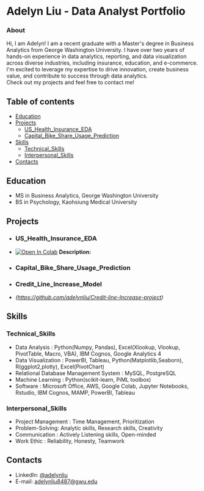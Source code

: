 # Adelyn Liu - Data Analyst Portfolio

### About
Hi, I am Adelyn! I am a recent graduate with a Master's degree in Business Analytics from George Washington University. I have over two years of hands-on experience in data analytics, reporting, and data visualization across diverse industries, including insurance, education, and e-commerce. I'm excited to leverage my expertise to drive innovation, create business value, and contribute to success through data analytics.       
Check out my projects and feel free to contact me!

## Table of contents
- [Education](#Education)
- [Projects](#Projects)
  + [US_Health_Insurance_EDA](#US_Health_Insurance_EDA)
  + [Capital_Bike_Share_Usage_Prediction](#Capital_Bike_Share_Usage_Prediction)
- [Skills](#Skills)
  + [Technical_Skills](#Technical_Skills)
  + [Interpersonal_Skills](#Interpersonal_Skills)
- [Contacts](#Contacts)
  
## Education
- MS in Business Analytics, George Washington University
- BS in Psychology, Kaohsiung Medical University

## Projects
- ### US_Health_Insurance_EDA
- [![Open In Colab](https://colab.research.google.com/assets/colab-badge.svg)](https://github.com/adelynliu/Portfolio/blob/main/US_Health_Insurance_EDA.ipynb)
  **Description:**
  
- ### Capital_Bike_Share_Usage_Prediction
- ### Credit_Line_Increase_Model
-  *(https://github.com/adelynliu/Credit-line-Increase-project)*
   


## Skills
 ### Technical_Skills
- Data Analysis : Python(Numpy, Pandas), Excel(Xlookup, Vlookup, PivotTable, Macro, VBA), IBM Cognos, Google Analytics 4
- Data Visualization : PowerBI, Tableau, Python(Matplotlib,Seaborn), R(ggplot2,plotly), Excel(PivotChart)
- Relational Database Management System : MySQL, PostgreSQL
- Machine Learning : Python(scikit-learn, PiML toolbox)
- Software : Microsoft Office, AWS, Google Colab, Jupyter Notebooks, Rstudio, IBM Cognos, MAMP, PowerBI, Tableau

 ### Interpersonal_Skills
- Project Management : Time Management, Prioritization
- Problem-Solving: Analytic skills, Research skills, Creativity
- Communication : Actively Listening skills, Open-minded
- Work Ethic : Reliability, Honesty, Teamwork

## Contacts
- LinkedIn: [@adelynliu](https://www.linkedin.com/in/adelyn-liu-data-analytics )
- E-mail: adelynliu8487@gwu.edu
